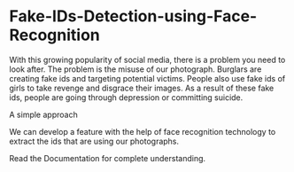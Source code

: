 # Fake-IDs-Detection-using-Face-Recognition
With this growing popularity of social media, there is a problem you need to look after.
The problem is the misuse of our photograph.
Burglars are creating fake ids and targeting potential victims. People also use fake ids of girls to take revenge and disgrace their images.
As a result of these fake ids, people are going through depression or committing suicide.

A simple approach 

We can develop a feature with the help of face recognition technology to extract the ids that are using our photographs.

Read the Documentation for complete understanding.
